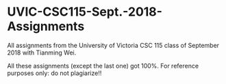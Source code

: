 # UVIC-CSC115-Sept.-2018-Assignments

All assignments from the University of Victoria CSC 115 class of September 2018 with Tianming Wei. 

All these assignments (except the last one) got 100%. For reference purposes only: do not plagiarize!! 
